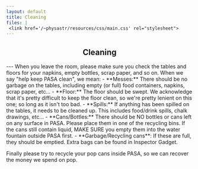```yaml
---
layout: default
title: Cleaning
files: |
 <link href='/~physastr/resources/css/main.css' rel="stylesheet">
---
```

<h2 style="text-align: center">Cleaning</h2>
---
When you leave the room, please make sure you check the tables and floors for your napkins, empty bottles, scrap paper, and so on. When we say "help keep PASA clean", we mean:
- **Messes:** There should be no garbage on the tables, including empty (or full) food containers, napkins, scrap paper, etc...
- **Floor:** The floor should be swept. We acknowledge that it's pretty difficult to keep the floor clean, so we're pretty lenient on this one; so long as it isn't too bad.
- **Spills:** If anything has been spilled on the tables, it needs to be cleaned up. This includes food/drink spills, chalk drawings, etc...
- **Cans/Bottles:** There should be NO bottles or cans left on any surface in PASA. Please place them in one of the recycling bins. If the cans still contain liquid, MAKE SURE you empty them into the water fountain outside PASA first.
- **Garbage/Recycling cans**: If these are full, they should be emptied. Extra bags can be found in Inspector Gadget.

Finally please try to recycle your pop cans inside PASA, so we can recover the money we spend on pop.